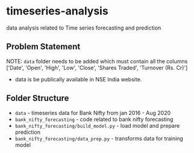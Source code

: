 # timeseries-analysis
data analysis related to Time series forecasting and prediction

## Problem Statement 

NOTE:
`data` folder needs to be added which must contain all the columns ['Date', 'Open', 'High', 'Low', 'Close', 'Shares Traded', 'Turnover (Rs. Cr)']

* data is be publically available in NSE India website.


## Folder Structure
- `data` - timeseries data for Bank Nifty from jan 2016 - Aug 2020
- `bank_nifty_forecasting` - code related to bank nifty forecasting 
- `bank_nifty_forecasting/build_model.py` - load model and prepare prediction
- `bank_nifty_forecasting/data_prep.py` - transforms data for training model


